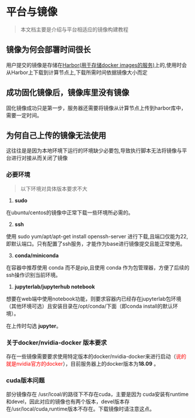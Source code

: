 # 平台与镜像
> 本文档主要是介绍与平台相适应的镜像构建教程
## 镜像为何会部署时间很长
用户提交的镜像是存储在[Harbor(用于存储docker images的服务)]()上的,使用时会从Harbor上下载到计算节点上,下载所需时间依据镜像大小而定

## 成功固化镜像后，镜像库里没有镜像
固化镜像成功只是第一步，服务器还需要将镜像从计算节点上传到harbor库中，需要一定时间。

## 为何自己上传的镜像无法使用
这往往是是因为本地环境下运行的环境缺少必要包,导致执行脚本无法将镜像与平台进行对接从而关闭了镜像

### 必要环境
> 以下环境对具体版本要求不大
1. **sudo**  

在ubuntu/centos的镜像中正常下载一些环境所必需的。

2. **ssh**

使用 sudo yum/apt/apt-get install openssh-server 进行下载,且端口仅能为22,即默认端口。只有配置了ssh服务，才能作为base进行镜像提交且能正常使用。

3. **conda/miniconda**

在容器中推荐使用 conda  而不是pip,且使用 conda 作为包管理器，方便了后续的ssh操作识别当前环境。


1. **jupyterlab/jupyterhub notebook**

想要在web端中使用notebook功能，则要求容器内已经存在jupyterlab包环境（其他环境可选）且安装目录在/opt/conda/下面（即conda install的默认环境）。

在上传时勾选 **jupyter**。


### 关于docker/nvidia-docker 版本要求
存在一些镜像需要要求使用特定版本的docker/nvidia-docker来进行启动（<font style="color:red">说的就是nvidia官方的docker</font>），目前服务器上的docker版本为**18.09** 。

### cuda版本问题
部分镜像存在 /usr/lcoal/的路径下不存在cuda，主要是因为 cuda安装有runtime和devel，因此对应的镜像也有两个版本，devel版本存在/usr/local/cuda,runtime版本不存在。下载镜像时请注意这点。

